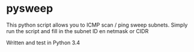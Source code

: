 # pysweep
This python script allows you to ICMP scan / ping sweep subnets.
Simply run the script and fill in the subnet ID en netmask or CIDR

Written and test in Python 3.4
